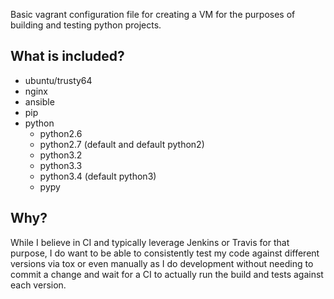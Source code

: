Basic vagrant configuration file for creating a VM for the purposes of building and testing
python projects.

What is included?
-----------------
* ubuntu/trusty64
* nginx
* ansible
* pip
* python
  - python2.6
  - python2.7 (default and default python2)
  - python3.2
  - python3.3
  - python3.4 (default python3)
  - pypy

Why?
----------
While I believe in CI and typically leverage Jenkins or Travis for that purpose, I do want to be able to
consistently test my code against different versions via tox or even manually as I do development without
needing to commit a change and wait for a CI to actually run the build and tests against each version.



